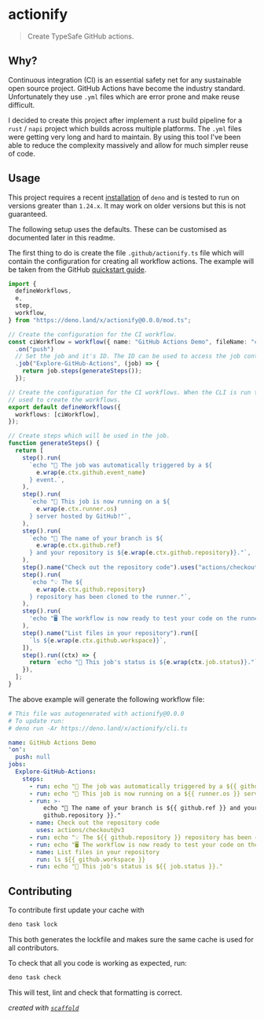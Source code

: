 # actionify

> Create TypeSafe GitHub actions.

## Why?

Continuous integration (CI) is an essential safety net for any sustainable open source project. GitHub Actions have become the industry standard. Unfortunately they use `.yml` files which are error prone and make reuse difficult.

I decided to create this project after implement a rust build pipeline for a `rust` / `napi` project which builds across multiple platforms. The `.yml` files were getting very long and hard to maintain. By using this tool I've been able to reduce the complexity massively and allow for much simpler reuse of code.

## Usage

This project requires a recent [installation](https://deno.land/manual@v1.25.2/getting_started/installation) of `deno` and is tested to run on versions greater than `1.24.x`. It may work on older versions but this is not guaranteed.

The following setup uses the defaults. These can be customised as documented later in this readme.

The first thing to do is create the file `.github/actionify.ts` file which will contain the configuration for creating all workflow actions. The example will be taken from the GitHub [quickstart guide](https://docs.github.com/en/actions/quickstart#creating-your-first-workflow).

```ts
import {
  defineWorkflows,
  e,
  step,
  workflow,
} from "https://deno.land/x/actionify@0.0.0/mod.ts";

// Create the configuration for the CI workflow.
const ciWorkflow = workflow({ name: "GitHub Actions Demo", fileName: "ci" })
  .on("push")
  // Set the job and it's ID. The ID can be used to access the job context later.
  .job("Explore-GitHub-Actions", (job) => {
    return job.steps(generateSteps());
  });

// Create the configuration for the CI workflows. When the CLI is run this will be
// used to create the workflows.
export default defineWorkflows({
  workflows: [ciWorkflow],
});

// Create steps which will be used in the job.
function generateSteps() {
  return [
    step().run(
      `echo "🎉 The job was automatically triggered by a ${
        e.wrap(e.ctx.github.event_name)
      } event.`,
    ),
    step().run(
      `echo "🐧 This job is now running on a ${
        e.wrap(e.ctx.runner.os)
      } server hosted by GitHub!"`,
    ),
    step().run(
      `echo "🔎 The name of your branch is ${
        e.wrap(e.ctx.github.ref)
      } and your repository is ${e.wrap(e.ctx.github.repository)}."`,
    ),
    step().name("Check out the repository code").uses("actions/checkout@v3"),
    step().run(
      `echo "💡 The ${
        e.wrap(e.ctx.github.repository)
      } repository has been cloned to the runner."`,
    ),
    step().run(
      'echo "🖥️ The workflow is now ready to test your code on the runner."',
    ),
    step().name("List files in your repository").run([
      `ls ${e.wrap(e.ctx.github.workspace)}`,
    ]),
    step().run((ctx) => {
      return `echo "🍏 This job's status is ${e.wrap(ctx.job.status)}."`;
    }),
  ];
}
```

The above example will generate the following workflow file:

```yml
# This file was autogenerated with actionify@0.0.0
# To update run:
# deno run -Ar https://deno.land/x/actionify/cli.ts

name: GitHub Actions Demo
'on':
  push: null
jobs:
  Explore-GitHub-Actions:
    steps:
      - run: echo "🎉 The job was automatically triggered by a ${{ github.event_name }} event.
      - run: echo "🐧 This job is now running on a ${{ runner.os }} server hosted by GitHub!"
      - run: >-
          echo "🔎 The name of your branch is ${{ github.ref }} and your repository is ${{
          github.repository }}."
      - name: Check out the repository code
        uses: actions/checkout@v3
      - run: echo "💡 The ${{ github.repository }} repository has been cloned to the runner."
      - run: echo "🖥️ The workflow is now ready to test your code on the runner."
      - name: List files in your repository
        run: ls ${{ github.workspace }}
      - run: echo "🍏 This job's status is ${{ job.status }}."
```

## Contributing

To contribute first update your cache with

```bash
deno task lock
```

This both generates the lockfile and makes sure the same cache is used for all contributors.

To check that all you code is working as expected, run:

```bash
deno task check
```

This will test, lint and check that formatting is correct.

_created with [`scaffold`](https://github.com/ifiokjr/scaffold)_
